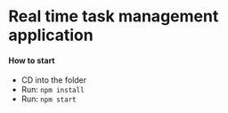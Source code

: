 # Real time task management application

#### How to start
- CD into the folder
- Run: `npm install`
- Run: `npm start`
